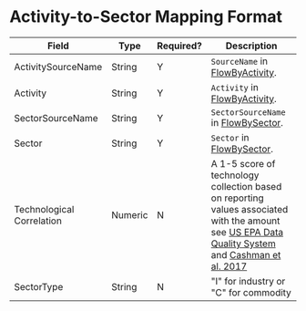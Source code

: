 # Activity-to-Sector Mapping Format

Field | Type | Required? | Description
----- | ---- | --------  | -----------
ActivitySourceName | String | Y | `SourceName` in [FlowByActivity](FlowByActivity.md).
Activity | String | Y | `Activity` in [FlowByActivity](FlowByActivity.md).
SectorSourceName |  String | Y | `SectorSourceName` in [FlowBySector](FlowBySector.md).
Sector | String | Y | `Sector` in [FlowBySector](FlowBySector.md).
Technological Correlation |  Numeric | N | A 1-5 score of technology collection based on reporting values associated with the amount see [US EPA Data Quality System](https://cfpub.epa.gov/si/si_public_record_report.cfm?dirEntryId=321834) and [Cashman et al. 2017](http://dx.doi.org/10.1021/acs.est.6b02160)
SectorType | String | N | "I" for industry or "C" for commodity
